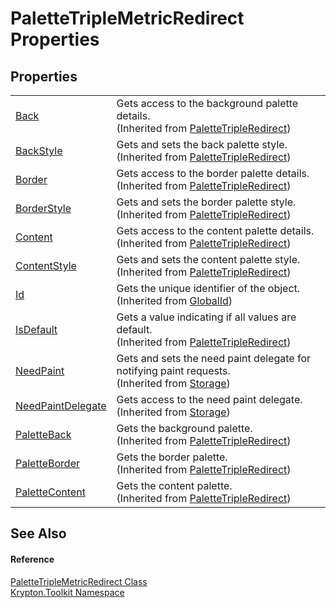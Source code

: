 # PaletteTripleMetricRedirect Properties




## Properties
<table>
<tr>
<td><a href="6767d4e9-d14c-2edf-ccad-aba08ee11072.md">Back</a></td>
<td>Gets access to the background palette details.<br />(Inherited from <a href="71152bc2-4751-04ec-d520-f317200d79e5.md">PaletteTripleRedirect</a>)</td></tr>
<tr>
<td><a href="2c3f4511-50e5-4030-2c98-73950d5ae0e3.md">BackStyle</a></td>
<td>Gets and sets the back palette style.<br />(Inherited from <a href="71152bc2-4751-04ec-d520-f317200d79e5.md">PaletteTripleRedirect</a>)</td></tr>
<tr>
<td><a href="5316830e-5813-c1c9-decc-a2cafd72aef5.md">Border</a></td>
<td>Gets access to the border palette details.<br />(Inherited from <a href="71152bc2-4751-04ec-d520-f317200d79e5.md">PaletteTripleRedirect</a>)</td></tr>
<tr>
<td><a href="5753f869-fef4-d226-ef14-741f1795f87f.md">BorderStyle</a></td>
<td>Gets and sets the border palette style.<br />(Inherited from <a href="71152bc2-4751-04ec-d520-f317200d79e5.md">PaletteTripleRedirect</a>)</td></tr>
<tr>
<td><a href="84929670-e110-3024-54fd-be1d231bae16.md">Content</a></td>
<td>Gets access to the content palette details.<br />(Inherited from <a href="71152bc2-4751-04ec-d520-f317200d79e5.md">PaletteTripleRedirect</a>)</td></tr>
<tr>
<td><a href="e06aa530-873c-13d1-a29b-9abdf89f6c09.md">ContentStyle</a></td>
<td>Gets and sets the content palette style.<br />(Inherited from <a href="71152bc2-4751-04ec-d520-f317200d79e5.md">PaletteTripleRedirect</a>)</td></tr>
<tr>
<td><a href="71a6846f-bfb6-fb58-b361-6b43ae0583a8.md">Id</a></td>
<td>Gets the unique identifier of the object.<br />(Inherited from <a href="9ef2ca3a-e03e-8927-105a-2f9a6fbdf849.md">GlobalId</a>)</td></tr>
<tr>
<td><a href="53b47ce3-1f82-8b77-7c8b-490ec4d133a5.md">IsDefault</a></td>
<td>Gets a value indicating if all values are default.<br />(Inherited from <a href="71152bc2-4751-04ec-d520-f317200d79e5.md">PaletteTripleRedirect</a>)</td></tr>
<tr>
<td><a href="097a0f47-e60c-4bf7-802c-8391c6d8feff.md">NeedPaint</a></td>
<td>Gets and sets the need paint delegate for notifying paint requests.<br />(Inherited from <a href="8406cf55-79a3-e579-4094-be084e489431.md">Storage</a>)</td></tr>
<tr>
<td><a href="879ca7f2-32c5-8581-44f2-c7aee6491db2.md">NeedPaintDelegate</a></td>
<td>Gets access to the need paint delegate.<br />(Inherited from <a href="8406cf55-79a3-e579-4094-be084e489431.md">Storage</a>)</td></tr>
<tr>
<td><a href="bde145c2-ec88-dcd0-e595-0e7828aebd89.md">PaletteBack</a></td>
<td>Gets the background palette.<br />(Inherited from <a href="71152bc2-4751-04ec-d520-f317200d79e5.md">PaletteTripleRedirect</a>)</td></tr>
<tr>
<td><a href="b128f9d6-f46e-fa9d-a5cd-5c718084524a.md">PaletteBorder</a></td>
<td>Gets the border palette.<br />(Inherited from <a href="71152bc2-4751-04ec-d520-f317200d79e5.md">PaletteTripleRedirect</a>)</td></tr>
<tr>
<td><a href="e105a316-5806-7bf1-90af-47a8802b736c.md">PaletteContent</a></td>
<td>Gets the content palette.<br />(Inherited from <a href="71152bc2-4751-04ec-d520-f317200d79e5.md">PaletteTripleRedirect</a>)</td></tr>
</table>

## See Also


#### Reference
<a href="f5976af6-9acd-09f1-6fda-a35ba3a898d9.md">PaletteTripleMetricRedirect Class</a>  
<a href="79d2eac2-21f4-54ff-7552-b20c33c30600.md">Krypton.Toolkit Namespace</a>  
